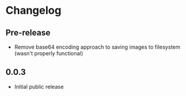 # Changelog

## Pre-release

- Remove base64 encoding approach to saving images to filesystem (wasn't properly functional)

## 0.0.3

- Initial public release
